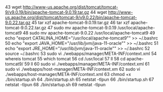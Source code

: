    43  wget http://www-us.apache.org/dist/tomcat/tomcat-9/v9.0.19/bin/apache-tomcat-9.0.19.tar.gz
   44  wget http://www-us.apache.org/dist/tomcat/tomcat-9/v9.0.22/bin/apache-tomcat-9.0.22.tar.gz
   45  tar xzf apache-tomcat-9.0.19.tar.gz
   46  tar xzf apache-tomcat-9.0.22.tar.gz
   47  sudo mv apache-tomcat-9.0.19 /usr/local/apache-tomcat9
   48  sudo mv apache-tomcat-9.0.22 /usr/local/apache-tomcat9
   49  echo "export CATALINA_HOME="/usr/local/apache-tomcat9"" >> ~/.bashrc
   50  echo "export JAVA_HOME="/usr/lib/jvm/java-11-oracle"" >> ~/.bashrc
   51  echo "export JRE_HOME="/usr/lib/jvm/java-11-oracle"" >> ~/.bashrc
   52  source ~/.bashrc
   53  sudo vi ./webapps/manager/META-INF/context.xml
   54  whereis tomcat
   55  which tomcat
   56  cd /usr/local
   57  ll
   58  cd apache-tomcat9/
   59  ll
   60  sudo vi ./webapps/manager/META-INF/context.xml
   61  sudo vi ./webapps/host-manager/META-INF/context.xm
   62  sudo vi ./webapps/host-manager/META-INF/context.xml
   63  chmod +x ./bin/startup.sh
   64  ./bin/startup.sh
   65  netstat -tlpun
   66  ./bin/startup.sh
   67  netstat -tlpun
   68  ./bin/startup.sh
   69  netstat -tlpun

